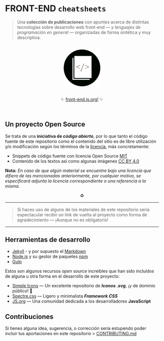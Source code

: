 # FRONT-END `cheatsheets`

> Una __colección de publicaciones__ con apuntes acerca de distintas tecnologías sobre desarrollo web front-end — _y lenguajes de programación en general_ —  organizadas de forma sintética y muy descriptiva.

<br>
<div align="center">
  <img width="120" src="./docs/header.png" alt="logo">
</div>
<br>

<p align="center">✨ <a href="https://front-end.js.org">front-end.js.org!</a> ✨</p>

<br>


## Un proyecto Open Source
Se trata de una **iniciativa de _código abierto_**, por lo que tanto el código fuente de este repositorio como el contenido del sitio es de libre utilización y/o modificación según los términos de la [licencia](/LICENSE), más concretamente:

- Snippets de código fuente con licencia Open Source [MIT]
- Contenido de los textos así como algunas imágenes [CC BY 4.0]

**Nota:** _En caso de que algún material se encuentre bajo una licencia que difiera de las mencionadas anteriormente, por cualquier motivo, se especificará adjunta la licencia correspondiente o una referencia a la misma._

<p align="center">♻️</p>

<hr>

> Si haces uso de alguno de los materiales de este repositorio sería espectacular recibir un link de vuelta al proyecto como forma de agradecimiento — ¡Aunque no es obligatorio!

<hr>



## Herramientas de desarrollo
- [Jekyll] - y por supuesto el [Markdown]
- [Node.js] y su gestor de paquetes [npm]
- [Gulp]

Estos son algunos recursos _open source_ increíbles que han sido incluídos de alguna u otra forma en el desarrollo de este proyecto:

- [Simple Icons] — Un excelente repositorio de **_Iconos .svg_**, ¡y de dominio público! 🐋
- [Spectre.css] — Ligero y minimalista **_Framework CSS_**
- [JS.org] — Una comunidad dedicada a los desarrolladores **JavaScript**



## Contribuciones
Si tienes alguna idea, sugerencia, o corrección sería estupendo poder incluir tus aportaciones en este repositorio > [CONTRIBUTING.md](/docs/CONTRIBUTING.md)


<br>

<!-- Link ref. -->
[MIT]: https://opensource.org/licenses/MIT
[CC BY 4.0]: https://creativecommons.org/licenses/by/4.0/deed.es_ES

[Jekyll]: http://jekyllrb.com
[Markdown]: https://guides.github.com/features/mastering-markdown/
[Node.js]: https://nodejs.org
[npm]: https://www.npmjs.com
[Gulp]: http://gulpjs.com
[Simple Icons]: https://github.com/simple-icons/simple-icons
[Spectre.css]: https://picturepan2.github.io/spectre/
[JS.org]: https://js.org
[.JSON]: http://www.json.org/